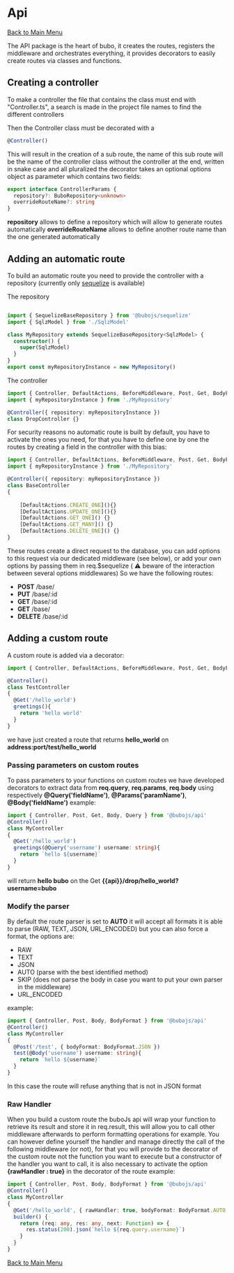 # Api #

[Back to Main Menu](../../README.md#les-controllers)

The API package is the heart of bubo, it creates the routes, registers the middleware and orchestrates everything, it provides decorators to easily create routes via classes and functions.

## Creating a controller ##

To make a controller the file that contains the class must end with "Controller.ts", a search is made in the project file names to find the different controllers

Then the Controller class must be decorated with a

```ts
@Controller() 
```

This will result in the creation of a sub route, the name of this sub route will be the name of the controller class without the controller at the end, written in snake case and all pluralized
the decorator takes an optional options object as parameter which contains two fields:

```ts
export interface ControllerParams {
  repository?: BuboRepository<unknown>
  overrideRouteName?: string
}
```

__repository__ allows to define a repository which will allow to generate routes automatically
__overrideRouteName__ allows to define another route name than the one generated automatically

## Adding an automatic route ##

To build an automatic route you need to provide the controller with a repository (currently only [sequelize](packages/sequelize/README.md) is available)

The repository

```ts

import { SequelizeBaseRepository } from '@bubojs/sequelize'
import { SqlzModel } from './SqlzModel'

class MyRepository extends SequelizeBaseRepository<SqlzModel> {
  constructor() {
    super(SqlzModel)
  }
}
export const myRepositoryInstance = new MyRepository()
```

The controller

```ts
import { Controller, DefaultActions, BeforeMiddleware, Post, Get, BodyFormat, Body } from '@bubojs/api'
import { myRepositoryInstance } from './MyRepository'

@Controller({ repository: myRepositoryInstance })
class DropController {}
```

For security reasons no automatic route is built by default, you have to activate the ones you need, for that you have to define one by one the routes by creating a field in the controller with this bias:

```ts
import { Controller, DefaultActions, BeforeMiddleware, Post, Get, BodyFormat, Body } from '@bubojs/api'
import { myRepositoryInstance } from './MyRepository'

@Controller({ repository: myRepositoryInstance })
class BaseController 
{
    
    [DefaultActions.CREATE_ONE](){}
    [DefaultActions.UPDATE_ONE](){}
    [DefaultActions.GET_ONE]() {}
    [DefaultActions.GET_MANY]() {}
    [DefaultActions.DELETE_ONE]() {}
}
```

These routes create a direct request to the database, you can add options to this request via our dedicated middleware (see below), or add your own options by passing them in req.$sequelize ( ⚠️ beware of the interaction between several options middlewares)
So we have the following routes:

- __POST__ /base/
- __PUT__ /base/:id
- __GET__ /base/:id
- __GET__ /base/
- __DELETE__ /base/:id

## Adding a custom route ##

A custom route is added via a decorator:

```ts
import { Controller, DefaultActions, BeforeMiddleware, Post, Get, BodyFormat, Body } from '@bubojs/api'

@Controller()
class TestController 
{
  @Get('/hello_world')
  greetings(){
    return 'hello world'
  }
}
```

we have just created a route that returns __hello_world__ on __address:port/test/hello_world__

### Passing parameters on custom routes ###

To pass parameters to your functions on custom routes we have developed decorators to extract data from __req.query__, __req.params__, __req.body__ using respectively __@Query('fieldName')__, __@Params('paramName')__, __@Body('fieldName')__
example:

```ts
import { Controller, Post, Get, Body, Query } from '@bubojs/api'
@Controller()
class MyController
{
  @Get('/hello_world')
  greetings(@Query('username') username: string){
    return `hello ${username}`
  }
}
```

will return __hello bubo__ on the Get __{{api}}/drop/hello_world?username=bubo__

### Modify the parser ###

By default the route parser is set to __AUTO__ it will accept all formats it is able to parse (RAW, TEXT, JSON, URL_ENCODED)
but you can also force a format, the options are:

- RAW
- TEXT
- JSON
- AUTO (parse with the best identified method)
- SKIP (does not parse the body in case you want to put your own parser in the middleware)
- URL_ENCODED

example:

```ts
import { Controller, Post, Body, BodyFormat } from '@bubojs/api'
@Controller()
class MyController
{
  @Post('/test', { bodyFormat: BodyFormat.JSON })
  test(@Body('username') username: string){
    return `hello ${username}`
  }
}
```

In this case the route will refuse anything that is not in JSON format

### Raw Handler ###

When you build a custom route the buboJs api will wrap your function to retrieve its result and store it in req.result, this will allow you to call other middleware afterwards to perform formatting operations for example.
You can however define yourself the handler and manage directly the call of the following middleware (or not), for that you will provide to the decorator of the custom route not the function you want to execute but a constructor of the handler you want to call, it is also necessary to activate the option __{rawHandler : true}__ in the decorator of the route
example:

```ts
import { Controller, Post, Body, BodyFormat } from '@bubojs/api'
@Controller()
class MyController
{
  @Get('/hello_world', { rawHandler: true, bodyFormat: BodyFormat.AUTO })
  builder() {
    return (req: any, res: any, next: Function) => {
      res.status(200).json(`hello ${req.query.username}`)
    }
  }
}
```

[Back to Main Menu](../../README.md#les-controllers)
